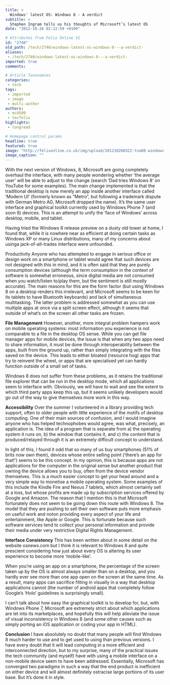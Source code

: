 ```yaml
---
title: >
  Windows' latest OS: Windows 8 - A verdict
subtitle: >
  Stephen Ingram tells us his thoughts of Microsoft’s latest OS
date: "2012-10-26 02:22:59 +0100"

# Attributes from Felix Online V1
id: "2740"
old_path: /tech/2740/windows-latest-os-windows-8---a-verdict-
aliases:
 - /tech/2740/windows-latest-os-windows-8---a-verdict-
imported: true
comments:

# Article Taxonomies
categories:
 - tech
tags:
 - imported
 - image
 - multi-author
authors:
 - mc4509
 - tecfelix
highlights:
 - longread

# Homepage control params
headline: true
featured: true
image: "http://felixonline.co.uk/img/upload/201210260322-tna08-windows-8-rgb.jpg"
image_caption: ""
---
```


With the next version of Windows, 8, Microsoft are going completely overhaul the interface, with many people wondering whether ‘the average user’ will be able to adjust to the change (search ‘Dad tries Windows 8’ on YouTube for some examples). The main change implemented is that the traditional desktop is now merely an app inside another interface called ‘Modern UI’ (formerly known as “Metro”, but following a trademark dispute with German Metro AG, Microsoft dropped the name). It’s the same user interface and graphical toolkit currently used by Windows Phone 7 (and soon 8) devices. This is an attempt to unify the ‘face of Windows’ across desktop, mobile, and tablet.

Having tried the Windows 8 release preview on a dusty old tower at home, I found that, while it is nowhere near as efficient at doing certain tasks as Windows XP or many Linux distributions, many of my concerns about usinga jack-of-all-trades interface were unfounded.

Productivity
 Anyone who has attempted to engage in serious office or design work on a smartphone or tablet would agree that such devices are not designed with this in mind, and it is often said that they are purely consumption devices (although the term consumption in the context of software is somewhat erroneous, since digital media are not consumed when you watch/listen to/play them, but the sentiment is still mostly accurate). The main reasons for this are the form factor (but using Windows 8 on a desktop renders this irrelevant, and Microsoft seems to be keen for its tablets to have Bluetooth keyboards) and lack of simultaneous multitasking. The latter problem is addressed somewhat as you can use multiple apps at once via a split screen effect, although it seems that outside of what’s on the screen all other tasks are frozen.

__File Management__
 However, another, more integral problem hampers work on mobile operating systems: most information you experience is not comparable to a file in the desktop OS sense. While you can get file manager apps for mobile devices, the issue is that when any two apps need to share information, it must be done through interoperability between the apps, built from the ground up, rather than simply integrating with the files saved on the device. This leads to either bloated (resource hog) apps that try to reinvent the wheel, or apps that are specialised yet can hardly function outside of a small set of tasks.

Windows 8 does not suffer from these problems, as it retains the traditional file explorer that can be run in the desktop mode, which all applications seem to interface with. Obviously, we will have to wait and see the extent to which third party apps keep this up, but it seems unlikely developers would go out of the way to give themselves more work in this way.

__Accessibility__
 Over the summer I volunteered in a library providing tech support, often to older people with little experience of the motifs of desktop computing. One of their main sources of confusion, and I would imagine anyone who has helped technophobes would agree, was what, precisely, an application is. The idea of a program that is separate from a) the operating system it runs on, b) the window that contains it, and c) the content that is produced/relayed through it is an extremely difficult concept to understand.

In light of this, I found it odd that so many of us buy smartphones (51% of brits now own them), devices whose entire selling point (‘there’s an app for that!’) seems to be this concept. In my opinion, this is because apps are not applications for the computer in the original sense but another product that owning the device allows you to buy, often from the device vendor themselves. This is a much easier concept to get your head around and a very simple way to monetise a mobile operating system. Some examples of this include the Kindle Fire and Nexus 7 tablets, which almost certainly sell at a loss, but whose profits are made up by subscription services offered by Google and Amazon.
 The reason that I mention this is that Microsoft fortunately does not seem to be going down this route with Windows 8. The model that they are pushing to sell their own software puts more emphasis on useful work and noton providing every aspect of your life and entertainment, like Apple or Google. This is fortunate because such software services tend to collect your personal information and provide their media under very restrictive Digital Rights Management.

__Interface Consistency__
 This has been written about in some detail on the website osnews.com but I think it is relevant to Windows 8 and quite prescient considering how just about every OS is altering its user experience to become more ‘mobile-like’.

When you’re using an app on a smartphone, the percentage of the screen taken up by the OS is almost always smaller than on a desktop, and you hardly ever see more than one app open on the screen at the same time. As a result, many apps can sacrifice fitting in visually in a way that desktop applications cannot (the number of android apps that completely follow Google’s ‘Holo’ guidelines is surprisingly small).

I can’t talk about how easy the graphical toolkit is to develop for, but, with Windows Phone 7, Microsoft are extremely strict about which applications are let into its marketplaces, and hopefully this will help alleviate the issue of visual inconsistency in Windows 8 (and some other causes such as simply porting an iOS application or coding your app in HTML).

__Conclusion__
 I have absolutely no doubt that many people will find Windows 8 much harder to use and to get used to using than previous versions. I have every doubt that it will lead computing in a more efficient and interconnected direction, but to my surprise, many of the practical issues the tech community (and myself) have with using a mobile interface on a non-mobile device seem to have been addressed. Essentially, Microsoft has converged two paradigms in such a way that the end product is inefficient on either device and will almost definitely ostracise large portions of its user base. But it’s done it in style.
